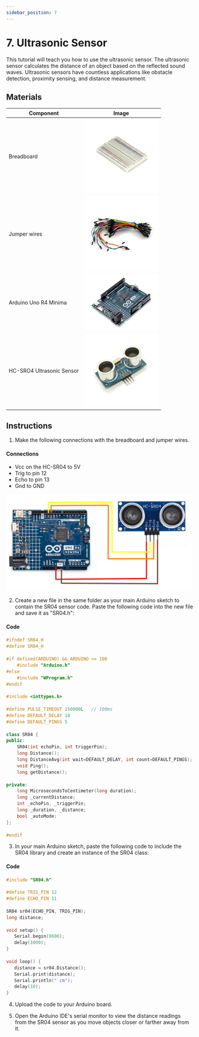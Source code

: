 ```yaml
---
sidebar_position: 7
---
```

# 7. Ultrasonic Sensor
This tutorial will teach you how to use the ultrasonic sensor. The ultrasonic sensor calculates the distance of an object based on the reflected sound waves. Ultrasonic sensors have countless applications like obstacle detection, proximity sensing, and distance measurement.

## Materials
| Component                                   | Image                                                         |
|---------------------------------------------|---------------------------------------------------------------|
| Breadboard                                  | <img src="/img/docs/UNO-R4-Starter-Kit/breadboard.webp" width="200" />|
| Jumper wires                                | <img src="/img/docs/UNO-R4-Starter-Kit/jumper-wires.webp" width="200" />|
| Arduino Uno R4 Minima                       | <img src="/img/docs/UNO-R4-Starter-Kit/arduino-r4-minima.webp" width="200" />|
| HC-SRO4 Ultrasonic Sensor                   | <img src="/img/docs/UNO-R4-Starter-Kit/ultrasonic-sensor.webp" width="200"/>|

## Instructions

1. Make the following connections with the breadboard and jumper wires.
#### Connections
- Vcc on the HC-SR04 to 5V
- Trig to pin 12
- Echo to pin 13
- Gnd to GND
<img src="/img/docs/UNO-R4-Starter-Kit/ultrasonic-sensor.png" width="500" />

2. Create a new file in the same folder as your main Arduino sketch to contain the SR04 sensor code. Paste the following code into the new file and save it as "SR04.h":
#### Code
```cpp
#ifndef SR04_H
#define SR04_H

#if defined(ARDUINO) && ARDUINO >= 100
	#include "Arduino.h"
#else
	#include "WProgram.h"
#endif

#include <inttypes.h>

#define PULSE_TIMEOUT 150000L	// 100ms
#define DEFAULT_DELAY 10
#define DEFAULT_PINGS 5

class SR04 {
public:
	SR04(int echoPin, int triggerPin);
	long Distance();
	long DistanceAvg(int wait=DEFAULT_DELAY, int count=DEFAULT_PINGS);
	void Ping();
	long getDistance();

private:
	long MicrosecondsToCentimeter(long duration);
	long _currentDistance;
	int _echoPin, _triggerPin;
	long _duration, _distance;
	bool _autoMode;
};

#endif
```
3. In your main Arduino sketch, paste the following code to include the SR04 library and create an instance of the SR04 class:
#### Code
```cpp
#include "SR04.h"

#define TRIG_PIN 12
#define ECHO_PIN 11

SR04 sr04(ECHO_PIN, TRIG_PIN);
long distance;

void setup() {
   Serial.begin(9600);
   delay(1000);
}

void loop() {
   distance = sr04.Distance();
   Serial.print(distance);
   Serial.println(" cm");
   delay(10);
}
```

4. Upload the code to your Arduino board.

5. Open the Arduino IDE's serial monitor to view the distance readings from the SR04 sensor as you move objects closer or farther away from it.